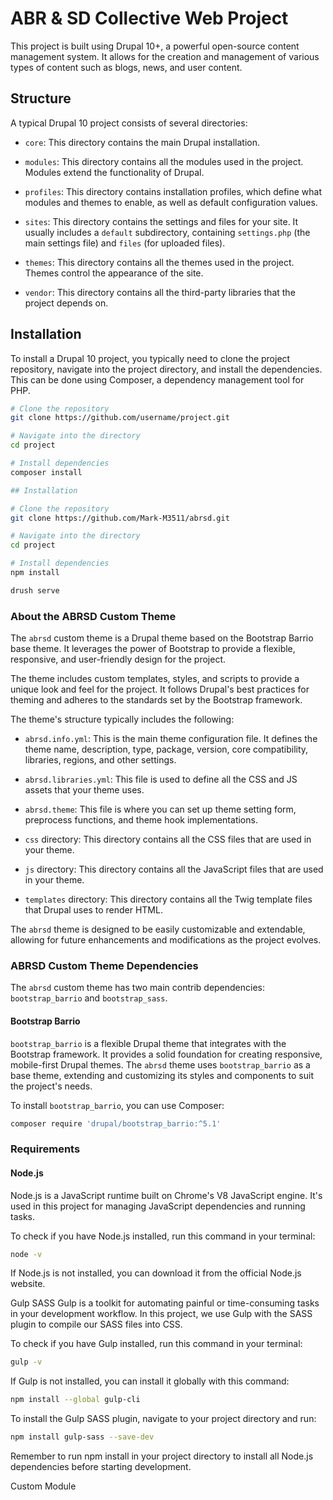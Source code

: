 # ABR & SD Collective Web Project

This project is built using Drupal 10+, a powerful open-source content management system. It allows for the creation and management of various types of content such as blogs, news, and user content.

## Structure

A typical Drupal 10 project consists of several directories:

- `core`: This directory contains the main Drupal installation.

- `modules`: This directory contains all the modules used in the project. Modules extend the functionality of Drupal.

- `profiles`: This directory contains installation profiles, which define what modules and themes to enable, as well as default configuration values.

- `sites`: This directory contains the settings and files for your site. It usually includes a `default` subdirectory, containing `settings.php` (the main settings file) and `files` (for uploaded files).

- `themes`: This directory contains all the themes used in the project. Themes control the appearance of the site.

- `vendor`: This directory contains all the third-party libraries that the project depends on.

## Installation

To install a Drupal 10 project, you typically need to clone the project repository, navigate into the project directory, and install the dependencies. This can be done using Composer, a dependency management tool for PHP.

```bash
# Clone the repository
git clone https://github.com/username/project.git

# Navigate into the directory
cd project

# Install dependencies
composer install

## Installation

# Clone the repository
git clone https://github.com/Mark-M3511/abrsd.git

# Navigate into the directory
cd project

# Install dependencies
npm install

drush serve
```

### About the ABRSD Custom Theme

The `abrsd` custom theme is a Drupal theme based on the Bootstrap Barrio base theme. It leverages the power of Bootstrap to provide a flexible, responsive, and user-friendly design for the project.

The theme includes custom templates, styles, and scripts to provide a unique look and feel for the project. It follows Drupal's best practices for theming and adheres to the standards set by the Bootstrap framework.

The theme's structure typically includes the following:

- `abrsd.info.yml`: This is the main theme configuration file. It defines the theme name, description, type, package, version, core compatibility, libraries, regions, and other settings.

- `abrsd.libraries.yml`: This file is used to define all the CSS and JS assets that your theme uses.

- `abrsd.theme`: This file is where you can set up theme setting form, preprocess functions, and theme hook implementations.

- `css` directory: This directory contains all the CSS files that are used in your theme.

- `js` directory: This directory contains all the JavaScript files that are used in your theme.

- `templates` directory: This directory contains all the Twig template files that Drupal uses to render HTML.

The `abrsd` theme is designed to be easily customizable and extendable, allowing for future enhancements and modifications as the project evolves.

### ABRSD Custom Theme Dependencies

The `abrsd` custom theme has two main contrib dependencies: `bootstrap_barrio` and `bootstrap_sass`.

#### Bootstrap Barrio

`bootstrap_barrio` is a flexible Drupal theme that integrates with the Bootstrap framework. It provides a solid foundation for creating responsive, mobile-first Drupal themes. The `abrsd` theme uses `bootstrap_barrio` as a base theme, extending and customizing its styles and components to suit the project's needs.

To install `bootstrap_barrio`, you can use Composer:

```bash
composer require 'drupal/bootstrap_barrio:^5.1'
```
### Requirements

#### Node.js

Node.js is a JavaScript runtime built on Chrome's V8 JavaScript engine. It's used in this project for managing JavaScript dependencies and running tasks.

To check if you have Node.js installed, run this command in your terminal:

```bash
node -v
```
If Node.js is not installed, you can download it from the official Node.js website.

Gulp SASS
Gulp is a toolkit for automating painful or time-consuming tasks in your development workflow. In this project, we use Gulp with the SASS plugin to compile our SASS files into CSS.

To check if you have Gulp installed, run this command in your terminal:

```bash
gulp -v
```
If Gulp is not installed, you can install it globally with this command:

```bash
npm install --global gulp-cli
```
To install the Gulp SASS plugin, navigate to your project directory and run:

```bash
npm install gulp-sass --save-dev
```
Remember to run npm install in your project directory to install all Node.js dependencies before starting development.



Custom Module

